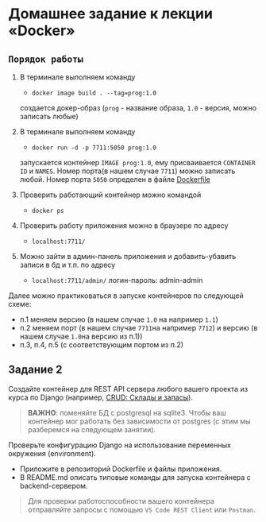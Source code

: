 # Домашнее задание к лекции «Docker»

## `Порядок работы`

1. В терминале выполняем команду
   * `docker image build . --tag=prog:1.0`
   
   создается докер-образ (`prog` - название образа, `1.0` - версия, можно записать любые)
2. В терминале выполняем команду
   * `docker run -d -p 7711:5050 prog:1.0`
   
   запускается контейнер `IMAGE prog:1.0`, ему присваивается `CONTAINER ID` и `NAMES`. 
   Номер порта(в нашем случае `7711`) можно записать любой. Номер порта `5050` определен в 
   файле [Dockerfile](Dockerfile)
3. Проверить работающий контейнер можно командой 
   * `docker ps`
4. Проверить работу приложения можно в браузере по адресу 
   * `localhost:7711/`
5. Можно зайти в админ-панель приложения и добавить-убавить записи в бд и т.п. по адресу 
   * `localhost:7711/admin/`
   логин-пароль: admin-admin
   
Далее можно практиковаться в запуске контейнеров по следующей схеме:
   * п.1 меняем версию (в нашем случае `1.0` на например `1.1`)
   * п.2 меняем порт (в нашем случае `7711`на например `7712`) и версию (в нашем случае `1.0`на версию из п.1))
   * п.3, п.4, п.5 (с соответствующим портом из п.2)

## Задание 2

Создайте контейнер для REST API сервера любого вашего проекта из курса по Django (например, [CRUD: Склады и запасы](https://github.com/netology-code/dj-homeworks/tree/drf/3.2-crud/stocks_products)).

> **ВАЖНО**: поменяйте БД с postgresql на sqlite3. Чтобы ваш контейнер мог работать без зависимости от postgres (с этим мы разберемся на следующем занятии).

Проверьте конфигурацию Django на использование переменных окружения (environment).

- Приложите в репозиторий Dockerfile и файлы приложения.
- В README.md описать типовые команды для запуска контейнера c backend-сервером.

> Для проверки работоспособности вашего контейнера отправляйте запросы с помощью `VS Code REST Client` или `Postman`.